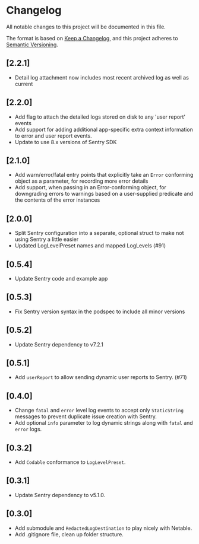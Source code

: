 # Changelog
All notable changes to this project will be documented in this file.

The format is based on [Keep a Changelog](https://keepachangelog.com/en/1.0.0/),
and this project adheres to [Semantic Versioning](https://semver.org/spec/v2.0.0.html).

## [2.2.1]
- Detail log attachment now includes most recent archived log as well as current

## [2.2.0]
- Add flag to attach the detailed logs stored on disk to any 'user report' events
- Add support for adding additional app-specific extra context information to error and user report events.
- Update to use 8.x versions of Sentry SDK

## [2.1.0]
- Add warn/error/fatal entry points that explicitly take an `Error` conforming object as a parameter, for recording more error details
- Add support, when passing in an Error-conforming object, for downgrading errors to warnings based on a user-supplied predicate and the contents of the error instances

## [2.0.0]
- Split Sentry configuration into a separate, optional struct to make not using Sentry a little easier
- Updated LogLevelPreset names and mapped LogLevels (#91)

## [0.5.4]
- Update Sentry code and example app

## [0.5.3]
- Fix Sentry version syntax in the podspec to include all minor versions

## [0.5.2]
- Update Sentry dependency to v7.2.1 

## [0.5.1]
- Add `userReport` to allow sending dynamic user reports to Sentry. (#71)

## [0.4.0]
- Change `fatal` and `error` level log events to accept only `StaticString` messages to prevent duplicate issue creation with Sentry.
- Add optional `info` parameter to log dynamic strings along with `fatal` and `error` logs.

## [0.3.2]
- Add `Codable` conformance to `LogLevelPreset`.

## [0.3.1]
- Update Sentry dependency to v5.1.0.

## [0.3.0]
- Add submodule and `RedactedLogDestination` to play nicely with Netable.
- Add .gitignore file, clean up folder structure.
